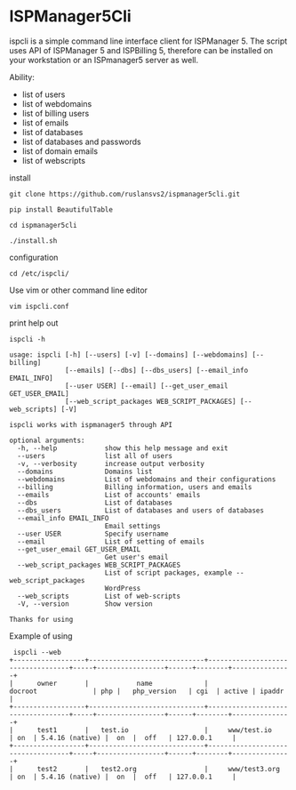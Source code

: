 # ISPManager5Cli
ispcli is a simple command line interface client for ISPManager 5.
The script uses API of ISPManager 5 and ISPBilling 5, therefore can be installed on your workstation or an ISPmanager5 server as well.

Ability:
 - list of users
 - list of webdomains
 - list of billing users
 - list of emails
 - list of databases
 - list of databases and passwords 
 - list of domain emails 
 - list of webscripts


install

```
git clone https://github.com/ruslansvs2/ispmanager5cli.git

pip install BeautifulTable

cd ispmanager5cli

./install.sh

```

configuration

```
cd /etc/ispcli/
```

Use vim or other command line editor

```
vim ispcli.conf
```

print help out

```
ispcli -h

usage: ispcli [-h] [--users] [-v] [--domains] [--webdomains] [--billing]
              [--emails] [--dbs] [--dbs_users] [--email_info EMAIL_INFO]
              [--user USER] [--email] [--get_user_email GET_USER_EMAIL]
              [--web_script_packages WEB_SCRIPT_PACKAGES] [--web_scripts] [-V]

ispcli works with ispmanager5 through API

optional arguments:
  -h, --help            show this help message and exit
  --users               list all of users
  -v, --verbosity       increase output verbosity
  --domains             Domains list
  --webdomains          List of webdomains and their configurations
  --billing             Billing information, users and emails
  --emails              List of accounts' emails
  --dbs                 List of databases
  --dbs_users           List of databases and users of databases
  --email_info EMAIL_INFO
                        Email settings
  --user USER           Specify username
  --email               List of setting of emails
  --get_user_email GET_USER_EMAIL
                        Get user's email
  --web_script_packages WEB_SCRIPT_PACKAGES
                        List of script packages, example --web_script_packages
                        WordPress
  --web_scripts         List of web-scripts
  -V, --version         Show version

Thanks for using
```

Example of using

```
 ispcli --web
+------------------+-----------------------------+-----------------------------------+-----+-----------------+------+--------+---------------+
|      owner       |            name             |              docroot              | php |   php_version   | cgi  | active | ipaddr        |
+------------------+-----------------------------+-----------------------------------+-----+-----------------+------+--------+---------------+
|      test1       |   test.io                   |     www/test.io                   | on  | 5.4.16 (native) |  on  |  off   | 127.0.0.1     |
+------------------+-----------------------------+-----------------------------------+-----+-----------------+------+--------+---------------+
|      test2       |   test2.org                 |     www/test3.org                 | on  | 5.4.16 (native) |  on  |  off   | 127.0.0.1     |

```



